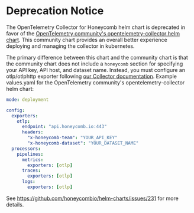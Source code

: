 # Deprecation Notice

The OpenTelemetry Collector for Honeycomb helm chart is deprecated in favor of the [OpenTelemetry community's opentelemetry-collector helm chart](https://github.com/open-telemetry/opentelemetry-helm-charts/tree/main/charts/opentelemetry-collector).
This community chart provides an overall better experience deploying and managing the collector in kubernetes.  

The primary difference between this chart and the community chart is that the community chart does not include a `honeycomb` section for specifying your API key, API host, and dataset name. Instead, you must configure an otlp/otlphttp exporter following [our Collector documentation](https://docs.honeycomb.io/getting-data-in/otel-collector/).  Example values.yaml for the OpenTelemetry community's opentelemetry-collector helm chart:

```yaml
mode: deployment

config:
  exporters:
    otlp:
      endpoint: "api.honeycomb.io:443"
      headers:
        "x-honeycomb-team": "YOUR_API_KEY"
        "x-honeycomb-dataset": "YOUR_DATASET_NAME"
  processors:
    pipelines:
      metrics:
        exporters: [otlp]
      traces:
        exporters: [otlp]
      logs:
        exporters: [otlp]
```

See https://github.com/honeycombio/helm-charts/issues/231 for more details.
